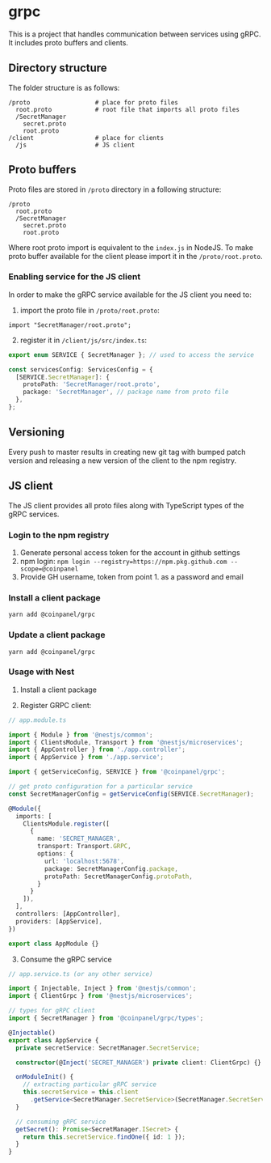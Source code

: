 # grpc

This is a project that handles communication between services using gRPC. It includes proto buffers and clients.

## Directory structure

The folder structure is as follows:

```
/proto                  # place for proto files
  root.proto            # root file that imports all proto files
  /SecretManager
    secret.proto
    root.proto
/client                 # place for clients
  /js                   # JS client
```

## Proto buffers

Proto files are stored in `/proto` directory in a following structure:
```
/proto
  root.proto
  /SecretManager
    secret.proto
    root.proto
```

Where root proto import is equivalent to the `index.js` in NodeJS. To make proto buffer available for the client please import it in the `/proto/root.proto`.

### Enabling service for the JS client

In order to make the gRPC service available for the JS client you need to:

1. import the proto file in `/proto/root.proto`:
```
import "SecretManager/root.proto";
```

2. register it in `/client/js/src/index.ts`:

```typescript
export enum SERVICE { SecretManager }; // used to access the service

const servicesConfig: ServicesConfig = {
  [SERVICE.SecretManager]: {
    protoPath: 'SecretManager/root.proto',
    package: 'SecretManager', // package name from proto file
  },
};
```

## Versioning

Every push to master results in creating new git tag with bumped patch version and releasing a new version of the client to the npm registry.

## JS client

The JS client provides all proto files along with TypeScript types of the gRPC services.

### Login to the npm registry
1. Generate personal access token for the account in github settings
2. npm login: `npm login --registry=https://npm.pkg.github.com --scope=@coinpanel`
3. Provide GH username, token from point 1. as a password and email

### Install a client package
`yarn add @coinpanel/grpc`

### Update a client package
`yarn add @coinpanel/grpc`

### Usage with Nest

1. Install a client package

2. Register GRPC client:

```typescript
// app.module.ts

import { Module } from '@nestjs/common';
import { ClientsModule, Transport } from '@nestjs/microservices';
import { AppController } from './app.controller';
import { AppService } from './app.service';

import { getServiceConfig, SERVICE } from '@coinpanel/grpc';

// get proto configuration for a particular service
const SecretManagerConfig = getServiceConfig(SERVICE.SecretManager);

@Module({
  imports: [
    ClientsModule.register([
      {
        name: 'SECRET_MANAGER',
        transport: Transport.GRPC,
        options: {
          url: 'localhost:5678',
          package: SecretManagerConfig.package,
          protoPath: SecretManagerConfig.protoPath,
        }
      }
    ]),
  ],
  controllers: [AppController],
  providers: [AppService],
})

export class AppModule {}
```

3. Consume the gRPC service

```typescript
// app.service.ts (or any other service)

import { Injectable, Inject } from '@nestjs/common';
import { ClientGrpc } from '@nestjs/microservices';

// types for gRPC client
import { SecretManager } from '@coinpanel/grpc/types';

@Injectable()
export class AppService {
  private secretService: SecretManager.SecretService;

  constructor(@Inject('SECRET_MANAGER') private client: ClientGrpc) {}

  onModuleInit() {
    // extracting particular gRPC service
    this.secretService = this.client
      .getService<SecretManager.SecretService>(SecretManager.SecretService.name);
  }

  // consuming gRPC service
  getSecret(): Promise<SecretManager.ISecret> {
    return this.secretService.findOne({ id: 1 });
  }
}

```
